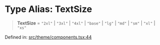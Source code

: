 # Type Alias: TextSize

> **TextSize** = `"2xl"` \| `"3xl"` \| `"4xl"` \| `"base"` \| `"lg"` \| `"md"` \| `"sm"` \| `"xl"` \| `"xs"`

Defined in: [src/theme/components.tsx:44](https://github.com/Nick2bad4u/Uptime-Watcher/blob/8a1973382d5fe14c52996ecda381894eb7ecd4a6/src/theme/components.tsx#L44)
